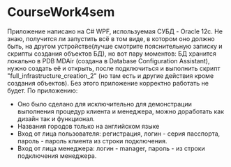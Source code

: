 ﻿# CourseWork4sem
Приложение написано на C# WPF, используемая СУБД - Oracle 12c.
Не знаю, получится ли запустить всё в том виде, в котором оно должно быть, на другом устройстве(лучше смотрите пояснительную записку и скрипты создания объектов БД), но вот пару моментов:
БД хранится локально в PDB MDAir (создана в Database Configuration Assistant), нужно создать её и открыть, после подключиться и  выполнить скрипт "full_infrastructure_creation_2" (но там есть и другие действия кроме создания объектов). Без этого приложение корректно работать не будет.
По приложению:
- Оно было сделано для исключительно для демонстрации выполнения процедур клиента и менеджера, можно доработать как дизайн так и функционал.
- Названия городов только на английском языке
- Вход от лица пользователя: регистрация, логин - серия пасспорта, пароль - пароль клиента из строки подключения.
- Вход от лица менеджера: логин - manager, пароль - из строки подключения менеджера.

